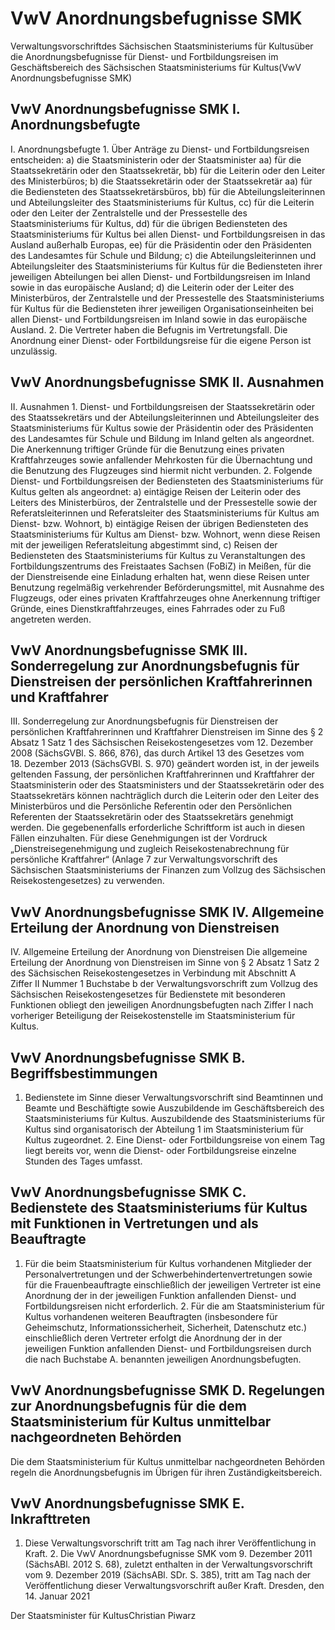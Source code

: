 # VwV Anordnungsbefugnisse SMK

Verwaltungsvorschriftdes Sächsischen Staatsministeriums für Kultusüber die Anordnungsbefugnisse für Dienst- und Fortbildungsreisen im Geschäftsbereich des Sächsischen Staatsministeriums für Kultus(VwV Anordnungsbefugnisse SMK)

## VwV Anordnungsbefugnisse SMK I. Anordnungsbefugte

I. Anordnungsbefugte 1. Über Anträge zu Dienst- und Fortbildungsreisen entscheiden: a) die Staatsministerin oder der Staatsminister  aa) für die Staatssekretärin oder den Staatssekretär,  bb) für die Leiterin oder den Leiter des Ministerbüros; b) die Staatssekretärin oder der Staatssekretär  aa) für die Bediensteten des Staatssekretärsbüros,  bb) für die Abteilungsleiterinnen und Abteilungsleiter des Staatsministeriums für Kultus,  cc) für die Leiterin oder den Leiter der Zentralstelle und der Pressestelle des Staatsministeriums für Kultus,  dd) für die übrigen Bediensteten des Staatsministeriums für Kultus bei allen Dienst- und Fortbildungsreisen in das Ausland außerhalb Europas,  ee) für die Präsidentin oder den Präsidenten des Landesamtes für Schule und Bildung; c) die Abteilungsleiterinnen und Abteilungsleiter des Staatsministeriums für Kultus für die Bediensteten ihrer jeweiligen Abteilungen bei allen Dienst- und Fortbildungsreisen im Inland sowie in das europäische Ausland; d) die Leiterin oder der Leiter des Ministerbüros, der Zentralstelle und der Pressestelle des Staatsministeriums für Kultus für die Bediensteten ihrer jeweiligen Organisationseinheiten bei allen Dienst- und Fortbildungsreisen im Inland sowie in das europäische Ausland. 2. Die Vertreter haben die Befugnis im Vertretungsfall. Die Anordnung einer Dienst- oder Fortbildungsreise für die eigene Person ist unzulässig. 
## VwV Anordnungsbefugnisse SMK II. Ausnahmen

II. Ausnahmen 1. Dienst- und Fortbildungsreisen der Staatssekretärin oder des Staatssekretärs und der Abteilungsleiterinnen und Abteilungsleiter des Staatsministeriums für Kultus sowie der Präsidentin oder des Präsidenten des Landesamtes für Schule und Bildung im Inland gelten als angeordnet. Die Anerkennung triftiger Gründe für die Benutzung eines privaten Kraftfahrzeuges sowie anfallender Mehrkosten für die Übernachtung und die Benutzung des Flugzeuges sind hiermit nicht verbunden. 2. Folgende Dienst- und Fortbildungsreisen der Bediensteten des Staatsministeriums für Kultus gelten als angeordnet: a) eintägige Reisen der Leiterin oder des Leiters des Ministerbüros, der Zentralstelle und der Pressestelle sowie der Referatsleiterinnen und Referatsleiter des Staatsministeriums für Kultus am Dienst- bzw. Wohnort, b) eintägige Reisen der übrigen Bediensteten des Staatsministeriums für Kultus am Dienst- bzw. Wohnort, wenn diese Reisen mit der jeweiligen Referatsleitung abgestimmt sind, c) Reisen der Bediensteten des Staatsministeriums für Kultus zu Veranstaltungen des Fortbildungszentrums des Freistaates Sachsen (FoBiZ) in Meißen, für die der Dienstreisende eine Einladung erhalten hat, wenn diese Reisen unter Benutzung regelmäßig verkehrender Beförderungsmittel, mit Ausnahme des Flugzeugs, oder eines privaten Kraftfahrzeuges ohne Anerkennung triftiger Gründe, eines Dienstkraftfahrzeuges, eines Fahrrades oder zu Fuß angetreten werden. 
## VwV Anordnungsbefugnisse SMK III. Sonderregelung zur Anordnungsbefugnis für Dienstreisen der persönlichen Kraftfahrerinnen und Kraftfahrer

III. Sonderregelung zur Anordnungsbefugnis für Dienstreisen der persönlichen Kraftfahrerinnen und Kraftfahrer Dienstreisen im Sinne des § 2 Absatz 1 Satz 1 des Sächsischen Reisekostengesetzes vom 12. Dezember 2008 (SächsGVBl. S. 866, 876), das durch Artikel 13 des Gesetzes vom 18. Dezember 2013 (SächsGVBl. S. 970) geändert worden ist, in der jeweils geltenden Fassung, der persönlichen Kraftfahrerinnen und Kraftfahrer der Staatsministerin oder des Staatsministers und der Staatssekretärin oder des Staatssekretärs können nachträglich durch die Leiterin oder den Leiter des Ministerbüros und die Persönliche Referentin oder den Persönlichen Referenten der Staatssekretärin oder des Staatssekretärs genehmigt werden. Die gegebenenfalls erforderliche Schriftform ist auch in diesen Fällen einzuhalten. Für diese Genehmigungen ist der Vordruck „Dienstreisegenehmigung und zugleich Reisekostenabrechnung für persönliche Kraftfahrer“ (Anlage 7 zur Verwaltungsvorschrift des Sächsischen Staatsministeriums der Finanzen zum Vollzug des Sächsischen Reisekostengesetzes) zu verwenden. 
## VwV Anordnungsbefugnisse SMK IV. Allgemeine Erteilung der Anordnung von Dienstreisen

IV. Allgemeine Erteilung der Anordnung von Dienstreisen Die allgemeine Erteilung der Anordnung von Dienstreisen im Sinne von § 2 Absatz 1 Satz 2 des Sächsischen Reisekostengesetzes in Verbindung mit Abschnitt A Ziffer II Nummer 1 Buchstabe b der Verwaltungsvorschrift zum Vollzug des Sächsischen Reisekostengesetzes für Bedienstete mit besonderen Funktionen obliegt den jeweiligen Anordnungsbefugten nach Ziffer I nach vorheriger Beteiligung der Reisekostenstelle im Staatsministerium für Kultus. 
## VwV Anordnungsbefugnisse SMK B. Begriffsbestimmungen

1. Bedienstete im Sinne dieser Verwaltungsvorschrift sind Beamtinnen und Beamte und Beschäftigte sowie Auszubildende im Geschäftsbereich des Staatsministeriums für Kultus. Auszubildende des Staatsministeriums für Kultus sind organisatorisch der Abteilung 1 im Staatsministerium für Kultus zugeordnet. 2. Eine Dienst- oder Fortbildungsreise von einem Tag liegt bereits vor, wenn die Dienst- oder Fortbildungsreise einzelne Stunden des Tages umfasst. 
## VwV Anordnungsbefugnisse SMK C. Bedienstete des Staatsministeriums für Kultus mit Funktionen in Vertretungen und als Beauftragte

1. Für die beim Staatsministerium für Kultus vorhandenen Mitglieder der Personalvertretungen und der Schwerbehindertenvertretungen sowie für die Frauenbeauftragte einschließlich der jeweiligen Vertreter ist eine Anordnung der in der jeweiligen Funktion anfallenden Dienst- und Fortbildungsreisen nicht erforderlich. 2. Für die am Staatsministerium für Kultus vorhandenen weiteren Beauftragten (insbesondere für Geheimschutz, Informationssicherheit, Sicherheit, Datenschutz etc.) einschließlich deren Vertreter erfolgt die Anordnung der in der jeweiligen Funktion anfallenden Dienst- und Fortbildungsreisen durch die nach Buchstabe A. benannten jeweiligen Anordnungsbefugten. 
## VwV Anordnungsbefugnisse SMK D. Regelungen zur Anordnungsbefugnis für die dem Staatsministerium für Kultus unmittelbar nachgeordneten Behörden

Die dem Staatsministerium für Kultus unmittelbar nachgeordneten Behörden regeln die Anordnungsbefugnis im Übrigen für ihren Zuständigkeitsbereich.


## VwV Anordnungsbefugnisse SMK E. Inkrafttreten

1. Diese Verwaltungsvorschrift tritt am Tag nach ihrer Veröffentlichung in Kraft. 2. Die VwV Anordnungsbefugnisse SMK vom 9. Dezember 2011 (SächsABl. 2012 S. 68), zuletzt enthalten in der Verwaltungsvorschrift vom 9. Dezember 2019 (SächsABl. SDr. S. 385), tritt am Tag nach der Veröffentlichung dieser Verwaltungsvorschrift außer Kraft. Dresden, den 14. Januar 2021

Der Staatsminister für KultusChristian Piwarz

